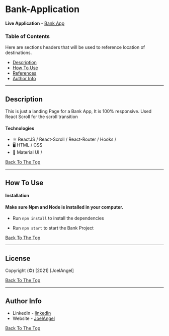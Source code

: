 # Bank-Application

**Live Application** - [Bank App](https://bank--website.web.app/)

### Table of Contents

Here are sections headers that will be used to reference location of destinations.

- [Description](#description)
- [How To Use](#how-to-use)
- [References](#references)
- [Author Info](#author-info)

---

## Description

This is just a landing Page for a Bank App, It is 100% responsive. Used React Scroll for the scroll transition

#### Technologies

- ⚛ ReactJS / React-Scroll / React-Router / Hooks /
- 🖥 HTML / CSS
- 🎨 Material UI /

[Back To The Top](#Bank-Application)

---

## How To Use

#### Installation

#### Make sure Npm and Node is installed in your computer.

- Run `npm install` to install the dependencies

- Run `npm start` to start the Bank Project

[Back To The Top](#Bank-Application)

---

## License

Copyright (©) [2021] [JoelAngel]

[Back To The Top](#Bank-Application)

---

## Author Info

- LinkedIn - [linkedIn](https://www.linkedin.com/in/joel-angel-4b05141a3/)
- Website - [JoelAngel](https://joelangel.web.app)

[Back To The Top](#Bank-Application)
